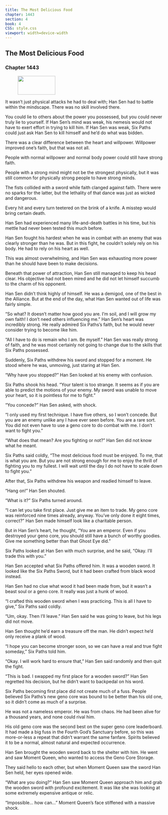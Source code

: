 ```yaml
---
title: The Most Delicious Food
chapter: 1443
section: 4
book: 4
CSS: style.css
viewport: width=device-width
---
```


## The Most Delicious Food

### Chapter 1443

<figure>
	<img src="../Images/gem.gif" alt="" id="gem" width="120" height="60" />
</figure>

It wasn’t just physical attacks he had to deal with; Han Sen had to battle within the mindscape. There was no skill involved there.

You could lie to others about the power you possessed, but you could never truly lie to yourself. If Han Sen’s mind was weak, his nemesis would not have to exert effort in trying to kill him. If Han Sen was weak, Six Paths could just ask Han Sen to kill himself and he’d do what was bidden.

There was a clear difference between the heart and willpower. Willpower improved one’s faith, but that was not all.

People with normal willpower and normal body power could still have strong faith.

People with a strong mind might not be the strongest physically, but it was still common for physically strong people to have strong minds.

The fists collided with a sword while faith clanged against faith. There were no sparks for the latter, but the lethality of that dance was just as wicked and dangerous.

Every hit and every turn teetered on the brink of a knife. A misstep would bring certain death.

Han Sen had experienced many life-and-death battles in his time, but his mettle had never been tested this much before.

Han Sen fought his hardest when he was in combat with an enemy that was clearly stronger than he was. But in this fight, he couldn’t solely rely on his body. He had to rely on his heart as well.

This was almost overwhelming, and Han Sen was exhausting more power than he should have been to make decisions.

Beneath that power of attraction, Han Sen still managed to keep his head clear. His objective had not been mired and he did not let himself succumb to the charm of his opponent.

Han Sen didn’t think highly of himself. He was a demigod, one of the best in the Alliance. But at the end of the day, what Han Sen wanted out of life was fairly simple.

“So what? It doesn’t matter how good you are. I’m soil, and I will grow my own faith! I don’t need others influencing me.” Han Sen’s heart was incredibly strong. He really admired Six Paths’s faith, but he would never consider trying to become like him.

“All I have to do is remain who I am. Be myself.” Han Sen was really strong of faith, and he was most certainly not going to change due to the skills that Six Paths possessed.

Suddenly, Six Paths withdrew his sword and stopped for a moment. He stood where he was, unmoving, just staring at Han Sen.

“Why have you stopped?” Han Sen looked at his enemy with confusion.

Six Paths shook his head. “Your talent is too strange. It seems as if you are able to predict the motions of your enemy. My sword was unable to move your heart, so it is pointless for me to fight.”

“You concede?” Han Sen asked, with shock.

“I only used my first technique. I have five others, so I won’t concede. But you are an enemy unlike any I have ever seen before. You are a rare sort. You did not even have to use a geno core to do combat with me. I don’t want to fight you.”

“What does that mean? Are you fighting or not?” Han Sen did not know what he meant.

Six Paths said coldly, “The most delicious food must be enjoyed. To me, that is what you are. But you are not strong enough for me to enjoy the thrill of fighting you to my fullest. I will wait until the day I do not have to scale down to fight you.”

After that, Six Paths withdrew his weapon and readied himself to leave.

“Hang on!” Han Sen shouted.

“What is it?” Six Paths turned around.

“I can let you take first place. Just give me an item to trade. My geno core was reinforced nine times already, anyway. You’ve only done it eight times, correct?” Han Sen made himself look like a charitable person.

But in Han Sen’s heart, he thought, “You are an emperor. Even if you destroyed your geno core, you should still have a bunch of worthy goodies. Give me something better than that Ghost Eye did.”

Six Paths looked at Han Sen with much surprise, and he said, “Okay. I’ll trade this with you.”

Han Sen accepted what Six Paths offered him. It was a wooden sword. It looked like the Six Paths Sword, but it had been crafted from black wood instead.

Han Sen had no clue what wood it had been made from, but it wasn’t a beast soul or a geno core. It really was just a hunk of wood.

“I crafted this wooden sword when I was practicing. This is all I have to give,” Six Paths said coldly.

“Um, okay. Then I’ll leave.” Han Sen said he was going to leave, but his legs did not move.

Han Sen thought he’d earn a treasure off the man. He didn’t expect he’d only receive a plank of wood.

“I hope you can become stronger soon, so we can have a real and true fight someday,” Six Paths told him.

“Okay. I will work hard to ensure that,” Han Sen said randomly and then quit the fight.

“This is bad. I swapped my first place for a wooden sword?” Han Sen regretted his decision, but he didn’t want to backpedal on his word.

Six Paths becoming first place did not create much of a fuss. People believed Six Paths’s new geno core was bound to be better than his old one, so it didn’t come as much of a surprise.

He was not a nameless emperor. He was from chaos. He had been alive for a thousand years, and none could rival him.

His old geno core was the second best on the super geno core leaderboard. It had made a big fuss in the Fourth God’s Sanctuary before, so this was more-or-less a repeat that didn’t warrant the same fanfare. Spirits believed it to be a normal, almost natural and expected occurrence.

Han Sen brought the wooden sword back to the shelter with him. He went and saw Moment Queen, who wanted to access the Geno Core Storage.

They said hello to each other, but when Moment Queen saw the sword Han Sen held, her eyes opened wide.

“What are you doing?” Han Sen saw Moment Queen approach him and grab the wooden sword with profound excitement. It was like she was looking at some extremely expensive antique or relic.

“Impossible… how can…” Moment Queen’s face stiffened with a massive shock.